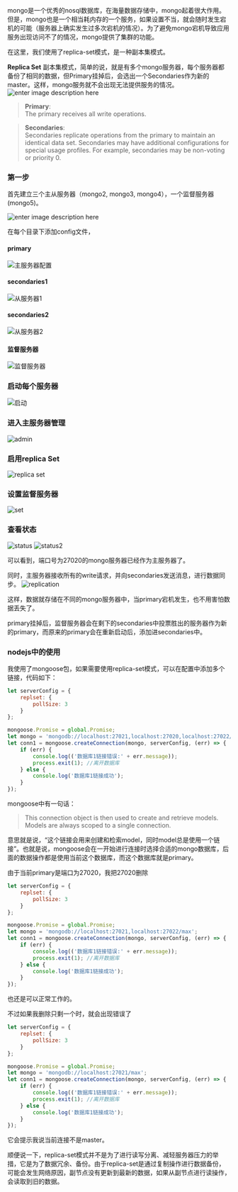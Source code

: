 mongo是一个优秀的nosql数据库，在海量数据存储中，mongo起着很大作用。但是，mongo也是一个相当耗内存的一个服务，如果设置不当，就会随时发生宕机的可能（服务器上确实发生过多次宕机的情况）。为了避免mongo宕机导致应用服务出现访问不了的情况，mongo提供了集群的功能。  

在这里，我们使用了replica-set模式，是一种副本集模式。

**Replica Set**
副本集模式，简单的说，就是有多个mongo服务器，每个服务器都备份了相同的数据，但Primary挂掉后，会选出一个Secondaries作为新的master。这样，mongo服务就不会出现无法提供服务的情况。
![enter image description here](https://docs.mongodb.com/manual/_images/replica-set-read-write-operations-primary.bakedsvg.svg "enter image title here") 

> **Primary**:  
>   The primary receives all write operations.   
  

> **Secondaries**:  
> Secondaries replicate operations from the primary to maintain an identical data set. Secondaries may have additional configurations for special usage profiles. For example, secondaries may be non-voting or priority 0.  

### 第一步  

首先建立三个主从服务器（mongo2, mongo3, mongo4），一个监督服务器(mongo5)。

![enter image description here](../upload/bf35c1ae3ae8168ba898243b5d7f06d7.jpg "enter image title here")  
 
在每个目录下添加config文件，

#### primary  
![主服务器配置](https://blog.toreant.top/img/upload/2768efdecc90f3453549b78ff0367fa3.jpg)  

#### secondaries1
![从服务器1](../upload/717a5fe5ea3f3ce818c32ac2eb69bbbe.jpg)  

#### secondaries2  
![从服务器2](../upload/a23803b79c1c466b4dc27277a2000585.jpg)  

#### 监督服务器  
![监督服务器](../upload/09305ad7917bfcdf0d453068f36e1caf.jpg)  

### 启动每个服务器
![启动](../upload/b3f20df09d869c4f941857884c735065.jpg) 

### 进入主服务器管理  
![admin](../upload/3d24c16cd81d17300d8f4e3a4c877553.jpg)  

### 启用replica Set  
![replica set](../upload/c911584ad8e14585ca15b6f5f7e20462.jpg)  

### 设置监督服务器  
![set](../upload/fd48cd314b81cfd591adcb4d0a55addd.jpg)  

### 查看状态  
![status](../upload/6308cc06b5d4a9fdfc5b474f6b463544.jpg) 
![status2](../upload/1db8db387dabd93cad0abad6b14eba3d.jpg)  

可以看到，端口号为27020的mongo服务器已经作为主服务器了。

同时，主服务器接收所有的write请求，并向secondaries发送消息，进行数据同步。
![replication](../upload/c8f9ac9cde234c35f9f53bf5ed0434e2.jpg) 

这样，数据就存储在不同的mongo服务器中，当primary宕机发生，也不用害怕数据丢失了。

primary挂掉后，监督服务器会在剩下的secondaries中投票胜出的服务器作为新的primary，而原来的primary会在重新启动后，添加进secondaries中。  

### nodejs中的使用   

我使用了mongoose包，如果需要使用replica-set模式，可以在配置中添加多个链接，代码如下：  

```javascript
let serverConfig = {
    replset: {
        pollSize: 3
    }
};

mongoose.Promise = global.Promise;
let mongo = 'mongodb://localhost:27021,localhost:27020,localhost:27022/max';
let conn1 = mongoose.createConnection(mongo, serverConfig, (err) => {
    if (err) {
        console.log(('数据库1链接错误:' + err.message));
        process.exit(1); //离开数据库
    } else {
        console.log('数据库1链接成功');
    }
});
```  

mongoose中有一句话：  
> This connection object is then used to create and retrieve models. Models are always scoped to a single connection.    


意思就是说，“这个链接会用来创建和检索model，同时model总是使用一个链接”。也就是说，mongoose会在一开始进行连接时选择合适的mongo数据库，后面的数据操作都是使用当前这个数据库，而这个数据库就是primary。  

由于当前primary是端口为27020，我把27020删除  

```javascript
let serverConfig = {
    replset: {
        pollSize: 3
    }
};

mongoose.Promise = global.Promise;
let mongo = 'mongodb://localhost:27021,localhost:27022/max';
let conn1 = mongoose.createConnection(mongo, serverConfig, (err) => {
    if (err) {
        console.log(('数据库1链接错误:' + err.message));
        process.exit(1); //离开数据库
    } else {
        console.log('数据库1链接成功');
    }
});
```   

也还是可以正常工作的。  

不过如果我删除只剩一个时，就会出现错误了  
```javascript
let serverConfig = {
    replset: {
        pollSize: 3
    }
};

mongoose.Promise = global.Promise;
let mongo = 'mongodb://localhost:27021/max';
let conn1 = mongoose.createConnection(mongo, serverConfig, (err) => {
    if (err) {
        console.log(('数据库1链接错误:' + err.message));
        process.exit(1); //离开数据库
    } else {
        console.log('数据库1链接成功');
    }
});
```   

它会提示我说当前连接不是master。  

顺便说一下，replica-set模式并不是为了进行读写分离、减轻服务器压力的举措，它是为了数据冗余、备份。由于replica-set是通过复制操作进行数据备份，可能会发生网络原因，副节点没有更新到最新的数据，如果从副节点进行读操作，会读取到旧的数据。
